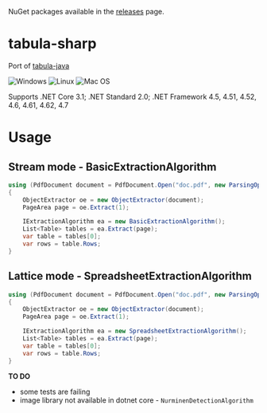 NuGet packages available in the [releases](https://github.com/BobLd/tabula-sharp/releases) page.

# tabula-sharp
Port of [tabula-java](https://github.com/tabulapdf/tabula-java)

![Windows](https://github.com/BobLd/tabula-sharp/workflows/Windows/badge.svg)
![Linux](https://github.com/BobLd/tabula-sharp/workflows/Linux/badge.svg)
![Mac OS](https://github.com/BobLd/tabula-sharp/workflows/Mac%20OS/badge.svg)

Supports .NET Core 3.1; .NET Standard 2.0; .NET Framework 4.5, 4.51, 4.52, 4.6, 4.61, 4.62, 4.7

# Usage
## Stream mode - BasicExtractionAlgorithm
```csharp
using (PdfDocument document = PdfDocument.Open("doc.pdf", new ParsingOptions() { ClipPaths = true }))
{
	ObjectExtractor oe = new ObjectExtractor(document);
	PageArea page = oe.Extract(1);

	IExtractionAlgorithm ea = new BasicExtractionAlgorithm();
	List<Table> tables = ea.Extract(page);
	var table = tables[0];
	var rows = table.Rows;
}
```

## Lattice mode - SpreadsheetExtractionAlgorithm
```csharp
using (PdfDocument document = PdfDocument.Open("doc.pdf", new ParsingOptions() { ClipPaths = true }))
{
	ObjectExtractor oe = new ObjectExtractor(document);
	PageArea page = oe.Extract(1);

	IExtractionAlgorithm ea = new SpreadsheetExtractionAlgorithm();
	List<Table> tables = ea.Extract(page);
	var table = tables[0];
	var rows = table.Rows;
}
```

**TO DO**
- some tests are failing
- image library not available in dotnet core - `NurminenDetectionAlgorithm`
